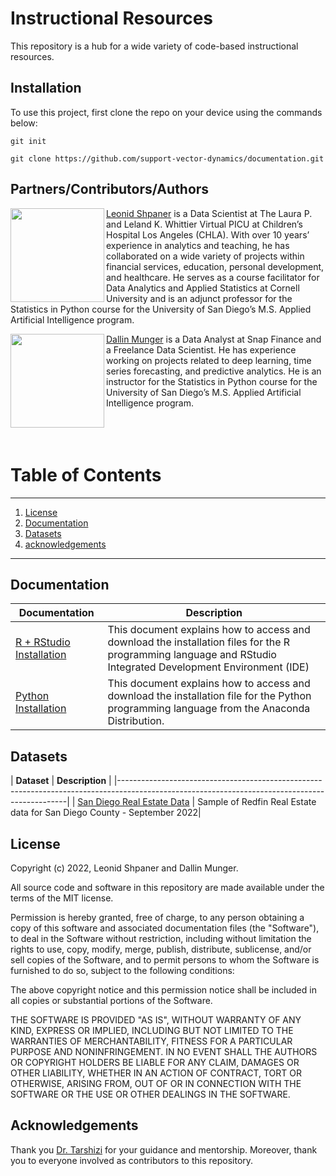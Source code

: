 # Instructional Resources

This repository is a hub for a wide variety of code-based instructional resources.

## Installation

To use this project, first clone the repo on your device using the commands below:

`git init`

`git clone https://github.com/support-vector-dynamics/documentation.git`

## Partners/Contributors/Authors  

<img align="left" width="150" height="150" src="https://github.com/support-vector-dynamics/documentation/blob/main/proimages/shpaner_leonid.jpg?raw=true">

[Leonid Shpaner](https://github.com/lshpaner) is a Data Scientist at The Laura P. and Leland K. Whittier Virtual PICU at Children’s Hospital Los Angeles (CHLA). With over 10 years’ experience in analytics and teaching, he has collaborated on a wide variety of projects within financial services, education, personal development, and healthcare. He serves as a course facilitator for Data Analytics and Applied Statistics at Cornell University and is an adjunct professor for the Statistics in Python course for the University of San Diego’s M.S. Applied Artificial Intelligence program.


<img align="left" width="150" height="150" src="https://github.com/support-vector-dynamics/documentation/blob/main/proimages/munger_dallin.jpg?raw=true">

[Dallin Munger](https://github.com/dmunger27) is a Data Analyst at Snap Finance and a Freelance Data Scientist. He has experience working on projects related to deep learning, time series forecasting, and predictive analytics. He is an instructor for the Statistics in Python course for the University of San Diego’s M.S. Applied Artificial Intelligence program.
&nbsp; &nbsp; &nbsp; &nbsp; &nbsp; &nbsp;
&nbsp; &nbsp; &nbsp; &nbsp; &nbsp; &nbsp;
&nbsp; &nbsp; &nbsp; &nbsp; &nbsp; &nbsp;
</br>
</br>  
</br>  

# Table of Contents
--------
1. [License](#license)  
2. [Documentation](#documentation-table)
3. [Datasets](#datasets)
4. [acknowledgements](#acknowledgements)  
--------

## Documentation

| **Documentation**        |**Description**                                                                                                                                      |
|--------------------------|-----------------------------------------------------------------------------------------------------------------------------------------------------|
|[R + RStudio Installation](https://github.com/support-vector-dynamics/instructional_resources/blob/main/documentation/r_rstudio_installation.md)|This document explains how to access and download the installation files for the R  programming language and RStudio Integrated Development Environment (IDE)   
|[Python Installation](https://github.com/support-vector-dynamics/instructional_resources/blob/main/documentation/python_installation.md)|This document explains how to access and download the installation file for the Python programming language from the Anaconda Distribution.                                                                                                                                       |                                                                                                                                   |

## Datasets

| **Dataset**                                           | **Description**                                                                       |
|-----------------------------------------------------------------------------------------------------------------------------------------------|
| [San Diego Real Estate Data](https://github.com/support-vector-dynamics/instructional_resources/blob/main/datasets/redfin_2022_san_diego.csv) | Sample of Redfin Real Estate data for San Diego County - September 2022|

## License

Copyright (c) 2022, Leonid Shpaner and Dallin Munger.

All source code and software in this repository are made available under the terms of the MIT license.

Permission is hereby granted, free of charge, to any person obtaining a copy of this software and associated documentation files (the "Software"), to deal in the Software without restriction, including without limitation the rights to use, copy, modify, merge, publish, distribute, sublicense, and/or sell copies of the Software, and to permit persons to whom the Software is furnished to do so, subject to the following conditions:

The above copyright notice and this permission notice shall be included in all copies or substantial portions of the Software.

THE SOFTWARE IS PROVIDED "AS IS", WITHOUT WARRANTY OF ANY KIND, EXPRESS OR IMPLIED, INCLUDING BUT NOT LIMITED TO THE WARRANTIES OF MERCHANTABILITY, FITNESS FOR A PARTICULAR PURPOSE AND NONINFRINGEMENT. IN NO EVENT SHALL THE AUTHORS OR COPYRIGHT HOLDERS BE LIABLE FOR ANY CLAIM, DAMAGES OR OTHER LIABILITY, WHETHER IN AN ACTION OF CONTRACT, TORT OR OTHERWISE, ARISING FROM, OUT OF OR IN CONNECTION WITH THE SOFTWARE OR THE USE OR OTHER DEALINGS IN THE SOFTWARE.

## Acknowledgements
Thank you [Dr. Tarshizi](https://github.com/behrang61) for your guidance and mentorship. Moreover, thank you to everyone involved as contributors to this repository.